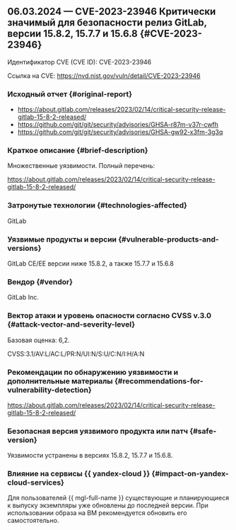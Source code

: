 ## 06.03.2024 — CVE-2023-23946 Критически значимый для безопасности релиз GitLab, версии 15.8.2, 15.7.7 и 15.6.8 {#CVE-2023-23946}

Идентификатор CVE (CVE ID): CVE-2023-23946

Ссылка на CVE: <https://nvd.nist.gov/vuln/detail/CVE-2023-23946>

### Исходный отчет {#original-report}

* <https://about.gitlab.com/releases/2023/02/14/critical-security-release-gitlab-15-8-2-released/>
* <https://github.com/git/git/security/advisories/GHSA-r87m-v37r-cwfh>
* <https://github.com/git/git/security/advisories/GHSA-gw92-x3fm-3g3q>

### Краткое описание {#brief-description}

Множественные уязвимости. Полный перечень:

<https://about.gitlab.com/releases/2023/02/14/critical-security-release-gitlab-15-8-2-released/>

### Затронутые технологии {#technologies-affected}

GitLab

### Уязвимые продукты и версии {#vulnerable-products-and-versions}

GitLab CE/EE версии ниже 15.8.2, а также 15.7.7 и 15.6.8

### Вендор {#vendor}

GitLab Inc.

### Вектор атаки и уровень опасности согласно CVSS v.3.0 {#attack-vector-and-severity-level}

Базовая оценка: 6,2.

CVSS:3.1/AV:L/AC:L/PR:N/UI:N/S:U/C:N/I:H/A:N

### Рекомендации по обнаружению уязвимости и дополнительные материалы {#recommendations-for-vulnerability-detection}

<https://about.gitlab.com/releases/2023/02/14/critical-security-release-gitlab-15-8-2-released/>

### Безопасная версия уязвимого продукта или патч {#safe-version}

Уязвимости устранены в версиях 15.8.2, 15.7.7 и 15.6.8.

### Влияние на сервисы {{ yandex-cloud }} {#impact-on-yandex-cloud-services}

Для пользователей {{ mgl-full-name }} существующие и планирующиеся к выпуску экземпляры уже обновлены до последней версии. При использовании образа на ВМ рекомендуется обновить его самостоятельно.